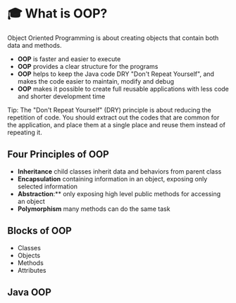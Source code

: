 # 🎓  What is OOP?

Object Oriented Programming is about creating objects that contain both data and methods.

- **OOP** is faster and easier to execute
- **OOP** provides a clear structure for the programs
- **OOP** helps to keep the Java code DRY "Don't Repeat Yourself", and makes the code easier to maintain, modify and debug
- **OOP** makes it possible to create full reusable applications with less code and shorter development time

Tip: The "Don't Repeat Yourself" (DRY) principle is about reducing the repetition of code. You should extract out the codes that are common for the application, and place them at a single place and reuse them instead of repeating it.


## Four Principles of OOP

- **Inheritance** child classes inherit data and behaviors from parent class
- **Encapsulation** containing information in an object, exposing only selected information
- **Abstraction**:** only exposing high level public methods for accessing an object
- **Polymorphism** many methods can do the same task

## Blocks of OOP
- Classes
- Objects
- Methods
- Attributes

## Java OOP
